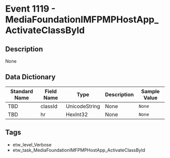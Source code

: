 # Event 1119 - MediaFoundationIMFPMPHostApp_ActivateClassById

## Description
None

## Data Dictionary
|Standard Name|Field Name|Type|Description|Sample Value|
|---|---|---|---|---|
|TBD|classId|UnicodeString|None|`None`|
|TBD|hr|HexInt32|None|`None`|

## Tags
* etw_level_Verbose
* etw_task_MediaFoundationIMFPMPHostApp_ActivateClassById